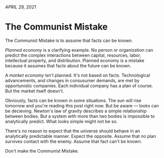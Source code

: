 <!-- header.html, {title: 'The Communist Mistake'} -->

###### APRIL 29, 2021

# The Communist Mistake

The Communist Mistake is to assume that facts can be known.

*Planned economy* is a clarifying example. No person or organization can predict the complex interactions between capital, resources, labor, intellectual property, and distribution. Planned economy is a mistake because it assumes that facts about the future can be known.

A *market economy* isn't planned. It's not based on facts. Technological advancements, and changes in consusumer demands, are met by opportunistic companies. Each individual company has a plan of course. But the market itself doesn't.

Obviously, facts can be known in some situations. The sun will rise tomorrow and you're reading this post right now. But be aware — looks can be decieving. Newton's law of gravity describes a simple relationship between bodies. But a system with more than two bodies is impossible to analytically predict. What looks simple might not be so.

There's no reason to expect that the universe should behave in an analytically predictable manner. Expect the opposite. Assume that no plan survives contact with the enemy. Assume that fact can't be known.

Don't make the Communist Mistake. 

<!-- footer.html -->